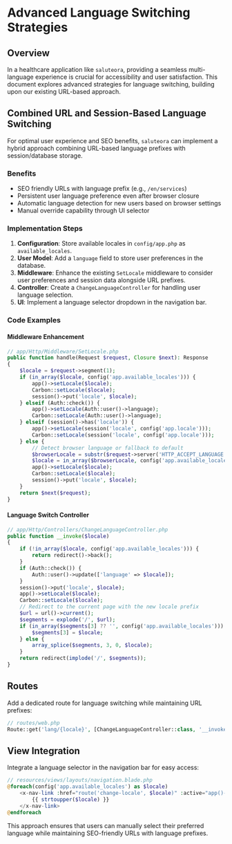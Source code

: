 # Advanced Language Switching Strategies

## Overview
In a healthcare application like `saluteora`, providing a seamless multi-language experience is crucial for accessibility and user satisfaction. This document explores advanced strategies for language switching, building upon our existing URL-based approach.

## Combined URL and Session-Based Language Switching

For optimal user experience and SEO benefits, `saluteora` can implement a hybrid approach combining URL-based language prefixes with session/database storage.

### Benefits
- SEO friendly URLs with language prefix (e.g., `/en/services`)
- Persistent user language preference even after browser closure
- Automatic language detection for new users based on browser settings
- Manual override capability through UI selector

### Implementation Steps
1. **Configuration**: Store available locales in `config/app.php` as `available_locales`.
2. **User Model**: Add a `language` field to store user preferences in the database.
3. **Middleware**: Enhance the existing `SetLocale` middleware to consider user preferences and session data alongside URL prefixes.
4. **Controller**: Create a `ChangeLanguageController` for handling user language selection.
5. **UI**: Implement a language selector dropdown in the navigation bar.

### Code Examples

#### Middleware Enhancement
```php
// app/Http/Middleware/SetLocale.php
public function handle(Request $request, Closure $next): Response
{
    $locale = $request->segment(1);
    if (in_array($locale, config('app.available_locales'))) {
        app()->setLocale($locale);
        Carbon::setLocale($locale);
        session()->put('locale', $locale);
    } elseif (Auth::check()) {
        app()->setLocale(Auth::user()->language);
        Carbon::setLocale(Auth::user()->language);
    } elseif (session()->has('locale')) {
        app()->setLocale(session('locale', config('app.locale')));
        Carbon::setLocale(session('locale', config('app.locale')));
    } else {
        // Detect browser language or fallback to default
        $browserLocale = substr($request->server('HTTP_ACCEPT_LANGUAGE') ?? '', 0, 2);
        $locale = in_array($browserLocale, config('app.available_locales')) ? $browserLocale : config('app.locale');
        app()->setLocale($locale);
        Carbon::setLocale($locale);
        session()->put('locale', $locale);
    }
    return $next($request);
}
```

#### Language Switch Controller
```php
// app/Http/Controllers/ChangeLanguageController.php
public function __invoke($locale)
{
    if (!in_array($locale, config('app.available_locales'))) {
        return redirect()->back();
    }
    if (Auth::check()) {
        Auth::user()->update(['language' => $locale]);
    }
    session()->put('locale', $locale);
    app()->setLocale($locale);
    Carbon::setLocale($locale);
    // Redirect to the current page with the new locale prefix
    $url = url()->current();
    $segments = explode('/', $url);
    if (in_array($segments[3] ?? '', config('app.available_locales'))) {
        $segments[3] = $locale;
    } else {
        array_splice($segments, 3, 0, $locale);
    }
    return redirect(implode('/', $segments));
}
```

## Routes
Add a dedicated route for language switching while maintaining URL prefixes:

```php
// routes/web.php
Route::get('lang/{locale}', [ChangeLanguageController::class, '__invoke'])->name('change-locale');
```

## View Integration
Integrate a language selector in the navigation bar for easy access:

```php
// resources/views/layouts/navigation.blade.php
@foreach(config('app.available_locales') as $locale)
    <x-nav-link :href="route('change-locale', $locale)" :active="app()->getLocale() == $locale">
        {{ strtoupper($locale) }}
    </x-nav-link>
@endforeach
```

This approach ensures that users can manually select their preferred language while maintaining SEO-friendly URLs with language prefixes.
